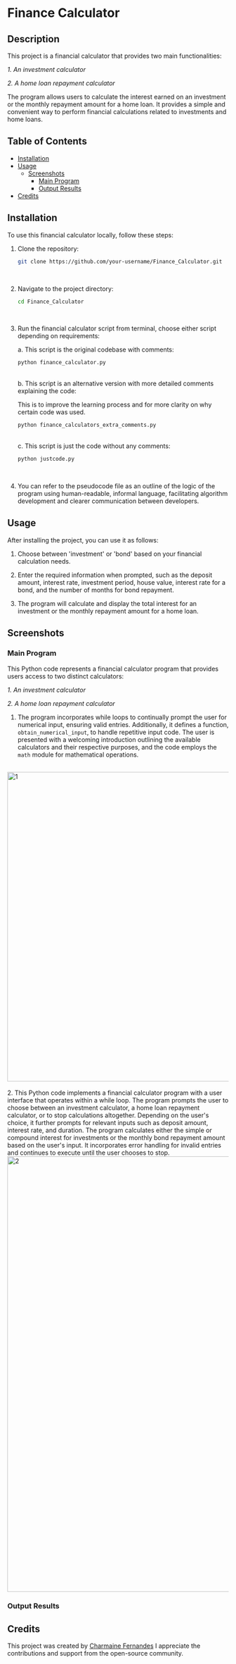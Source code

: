 # Finance Calculator

## Description

This project is a financial calculator that provides two main functionalities:

*1. An investment calculator*
   
*2. A home loan repayment calculator*
     
The program allows users to calculate the interest earned on an investment or the monthly repayment amount for a home loan. 
It provides a simple and convenient way to perform financial calculations related to investments and home loans.

## Table of Contents

- [Installation](#installation)
- [Usage](#usage)
  - [Screenshots](#screenshots)
    - [Main Program](#main-program)
    - [Output Results](#output-results)
- [Credits](#credits)

## Installation

To use this financial calculator locally, follow these steps:
<br>

1. Clone the repository:

   ```bash
   git clone https://github.com/your-username/Finance_Calculator.git
   ```
   <br>
   
2. Navigate to the project directory:

   ```bash
   cd Finance_Calculator
   ```
   <br>
   
3. Run the financial calculator script from terminal, choose either script depending on requirements:

   a. This script is the original codebase with comments:
   
   ```bash
   python finance_calculator.py
   ```
   <br>
   b. This script is an alternative version with more detailed comments explaining the code:
   
   This is to improve the learning process and for more clarity on why certain code was used.

   ```bash
   python finance_calculators_extra_comments.py
   ```
   <br>
   c. This script is just the code without any comments:

   ```bash
   python justcode.py
   ```
   <br>
  
4. You can refer to the pseudocode file as an outline of the logic of the program using human-readable, informal language,
   facilitating algorithm development and clearer communication between developers.
   <br>

## Usage

After installing the project, you can use it as follows:

1. Choose between 'investment' or 'bond' based on your financial calculation needs.

2. Enter the required information when prompted, such as the deposit amount, interest rate, investment period, house value, interest rate for a bond,
   and the number of months for bond repayment.

3. The program will calculate and display the total interest for an investment or the monthly repayment amount for a home loan.

## Screenshots

### Main Program

This Python code represents a financial calculator program that provides users access to two distinct calculators:

   *1. An investment calculator*
   
   *2. A home loan repayment calculator*

1. The program incorporates while loops to continually prompt the user for numerical input, ensuring valid entries. Additionally, it defines a function, `obtain_numerical_input`, to handle repetitive input code. The user is presented with a welcoming introduction outlining the available calculators and their respective purposes, and the code employs the `math` module for mathematical operations.
<br>
<img width="703" alt="1" src="https://github.com/gitgit-hooray/finalCapstone/assets/151678204/d9dfe3cd-43f9-4502-b235-d224d2a37f43">
<br>
<br>
2. This Python code implements a financial calculator program with a user interface that operates within a while loop. The program prompts the user to choose between an investment calculator, a home loan repayment calculator, or to stop calculations altogether. Depending on the user's choice, it further prompts for relevant inputs such as deposit amount, interest rate, and duration. The program calculates either the simple or compound interest for investments or the monthly bond repayment amount based on the user's input. It incorporates error handling for invalid entries and continues to execute until the user chooses to stop.
<br>
<img width="989" alt="2" src="https://github.com/gitgit-hooray/finalCapstone/assets/151678204/ae3115aa-aa2e-40c5-b895-edaeea64736d">
<br>

### Output Results



## Credits

This project was created by [Charmaine Fernandes](https://github.com/gitgit-hooray)
I appreciate the contributions and support from the open-source community.





